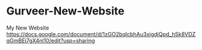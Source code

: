 # Gurveer-New-Website
My New Website
https://docs.google.com/document/d/1zGO2bqlcbhAu3xigdjQpd_hSk8VDZqGmBEj7gX4nl10/edit?usp=sharing
